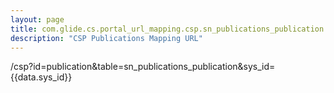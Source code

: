 ```yaml
---
layout: page
title: com.glide.cs.portal_url_mapping.csp.sn_publications_publication
description: "CSP Publications Mapping URL"
---
```

/csp?id=publication&table=sn_publications_publication&sys_id={{data.sys_id}}